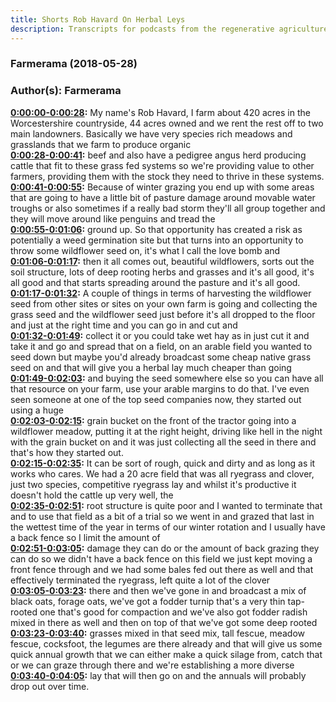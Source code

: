 ```yaml
---
title: Shorts Rob Havard On Herbal Leys
description: Transcripts for podcasts from the regenerative agriculture space. Search and find episodes and timestamps.
---
```


### Farmerama  (2018-05-28)  
### Author(s): Farmerama  

**[0:00:00-0:00:28](https://soundcloud.com/farmerama-radio/shorts-rob-havard#t=0:00:00):**  My name's Rob Havard, I farm about 420 acres in the Worcestershire countryside, 44 acres  owned and we rent the rest off to two main landowners.  Basically we have very species rich meadows and grasslands that we farm to produce organic  
**[0:00:28-0:00:41](https://soundcloud.com/farmerama-radio/shorts-rob-havard#t=0:00:28):**  beef and also have a pedigree angus herd producing cattle that fit to these grass fed systems  so we're providing value to other farmers, providing them with the stock they need to  thrive in these systems.  
**[0:00:41-0:00:55](https://soundcloud.com/farmerama-radio/shorts-rob-havard#t=0:00:41):**  Because of winter grazing you end up with some areas that are going to have a little  bit of pasture damage around movable water troughs or also sometimes if a really bad  storm they'll all group together and they will move around like penguins and tread the  
**[0:00:55-0:01:06](https://soundcloud.com/farmerama-radio/shorts-rob-havard#t=0:00:55):**  ground up.  So that opportunity has created a risk as potentially a weed germination site but that  turns into an opportunity to throw some wildflower seed on, it's what I call the love bomb and  
**[0:01:06-0:01:17](https://soundcloud.com/farmerama-radio/shorts-rob-havard#t=0:01:06):**  then it all comes out, beautiful wildflowers, sorts out the soil structure, lots of deep  rooting herbs and grasses and it's all good, it's all good and that starts spreading around  the pasture and it's all good.  
**[0:01:17-0:01:32](https://soundcloud.com/farmerama-radio/shorts-rob-havard#t=0:01:17):**  A couple of things in terms of harvesting the wildflower seed from other sites or sites  on your own farm is going and collecting the grass seed and the wildflower seed just before  it's all dropped to the floor and just at the right time and you can go in and cut and  
**[0:01:32-0:01:49](https://soundcloud.com/farmerama-radio/shorts-rob-havard#t=0:01:32):**  collect it or you could take wet hay as in just cut it and take it and go and spread  that on a field, on an arable field you wanted to seed down but maybe you'd already broadcast  some cheap native grass seed on and that will give you a herbal lay much cheaper than going  
**[0:01:49-0:02:03](https://soundcloud.com/farmerama-radio/shorts-rob-havard#t=0:01:49):**  and buying the seed somewhere else so you can have all that resource on your farm, use  your arable margins to do that.  I've even seen someone at one of the top seed companies now, they started out using a huge  
**[0:02:03-0:02:15](https://soundcloud.com/farmerama-radio/shorts-rob-havard#t=0:02:03):**  grain bucket on the front of the tractor going into a wildflower meadow, putting it at the  right height, driving like hell in the night with the grain bucket on and it was just collecting  all the seed in there and that's how they started out.  
**[0:02:15-0:02:35](https://soundcloud.com/farmerama-radio/shorts-rob-havard#t=0:02:15):**  It can be sort of rough, quick and dirty and as long as it works who cares.  We had a 20 acre field that was all ryegrass and clover, just two species, competitive  ryegrass lay and whilst it's productive it doesn't hold the cattle up very well, the  
**[0:02:35-0:02:51](https://soundcloud.com/farmerama-radio/shorts-rob-havard#t=0:02:35):**  root structure is quite poor and I wanted to terminate that and to use that field as  a bit of a trial so we went in and grazed that last in the wettest time of the year  in terms of our winter rotation and I usually have a back fence so I limit the amount of  
**[0:02:51-0:03:05](https://soundcloud.com/farmerama-radio/shorts-rob-havard#t=0:02:51):**  damage they can do or the amount of back grazing they can do so we didn't have a back fence  on this field we just kept moving a front fence through and we had some bales fed out  there as well and that effectively terminated the ryegrass, left quite a lot of the clover  
**[0:03:05-0:03:23](https://soundcloud.com/farmerama-radio/shorts-rob-havard#t=0:03:05):**  there and then we've gone in and broadcast a mix of black oats, forage oats, we've got  a fodder turnip that's a very thin tap-rooted one that's good for compaction and we've also  got fodder radish mixed in there as well and then on top of that we've got some deep rooted  
**[0:03:23-0:03:40](https://soundcloud.com/farmerama-radio/shorts-rob-havard#t=0:03:23):**  grasses mixed in that seed mix, tall fescue, meadow fescue, cocksfoot, the legumes are  there already and that will give us some quick annual growth that we can either make a quick  silage from, catch that or we can graze through there and we're establishing a more diverse  
**[0:03:40-0:04:05](https://soundcloud.com/farmerama-radio/shorts-rob-havard#t=0:03:40):**  lay that will then go on and the annuals will probably drop out over time.  